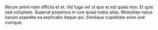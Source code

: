 Rerum animi nam officiis et et. Vel fuga vel ut quo et est quasi non. Et quis sed voluptate. Quaerat possimus in iure quasi nobis alias. Molestias natus harum expedita ea explicabo itaque qui. Similique cupiditate enim iure cumque.